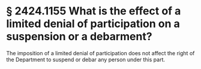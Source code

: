 # § 2424.1155   What is the effect of a limited denial of participation on a suspension or a debarment?

The imposition of a limited denial of participation does not affect the right of the Department to suspend or debar any person under this part. 




